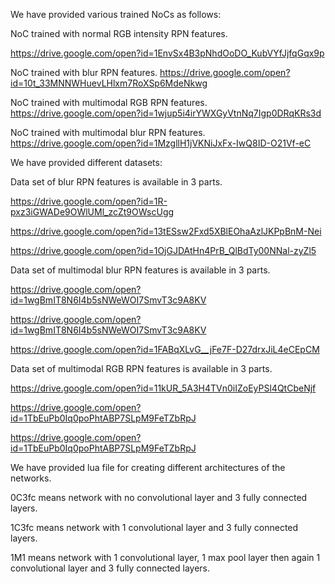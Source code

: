We have provided various trained NoCs as follows:

NoC trained with normal RGB intensity RPN features.

https://drive.google.com/open?id=1EnvSx4B3pNhdOoDO_KubVYfJjfqGqx9p 

NoC trained with blur RPN features. https://drive.google.com/open?id=10t_33MNNWHuevLHlxm7RoXSp6MdeNkwg

NoC trained with multimodal RGB RPN features. https://drive.google.com/open?id=1wjup5i4irYWXGyVtnNq7Igp0DRqKRs3d

NoC trained with multimodal blur RPN features. https://drive.google.com/open?id=1MzgllH1jVKNiJxFx-IwQ8ID-O21Vf-eC

We have provided different datasets:

Data set of blur RPN features is available in 3 parts.

https://drive.google.com/open?id=1R-pxz3iGWADe9OWlUMl_zcZt9OWscUgg 

https://drive.google.com/open?id=13tESsw2Fxd5XBlEOhaAzlJKPpBnM-Nei 

https://drive.google.com/open?id=1OjGJDAtHn4PrB_QlBdTy00NNal-zyZl5

Data set of multimodal blur RPN features is available in 3 parts. 

https://drive.google.com/open?id=1wgBmIT8N6I4b5sNWeWOI7SmvT3c9A8KV 

https://drive.google.com/open?id=1wgBmIT8N6I4b5sNWeWOI7SmvT3c9A8KV 

https://drive.google.com/open?id=1FABqXLvG__jFe7F-D27drxJiL4eCEpCM

Data set of multimodal RGB RPN features is available in 3 parts. 

https://drive.google.com/open?id=11kUR_5A3H4TVn0iIZoEyPSl4QtCbeNjf 

https://drive.google.com/open?id=1TbEuPb0Iq0poPhtABP7SLpM9FeTZbRpJ 

https://drive.google.com/open?id=1TbEuPb0Iq0poPhtABP7SLpM9FeTZbRpJ

We have provided lua file for creating different architectures of the networks.

0C3fc means network with no convolutional layer and 3 fully connected layers.

1C3fc means network with 1 convolutional layer and 3 fully connected layers.

1M1 means network with 1 convolutional layer, 1 max pool layer then again 1 convolutional layer and 3 fully connected layers.
